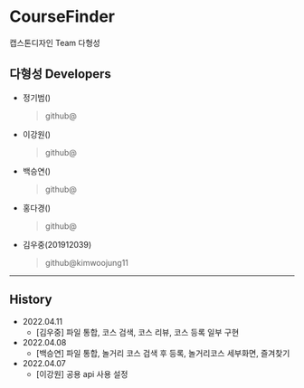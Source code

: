 # CourseFinder
캡스톤디자인 Team 다형성 

## 다형성 Developers
- 정기범()
  >github@
- 이강원()
  >github@
- 백승연()
  > github@
- 홍다경()
  > github@
- 김우중(201912039)
  > github@kimwoojung11
* * *
## History
- 2022.04.11
  - [김우중] 파일 통합, 코스 검색, 코스 리뷰, 코스 등록 일부 구현
- 2022.04.08
  - [백승연] 파일 통합, 놀거리 코스 검색 후 등록, 놀거리코스 세부화면, 즐겨찾기
- 2022.04.07
  - [이강원] 공용 api 사용 설정